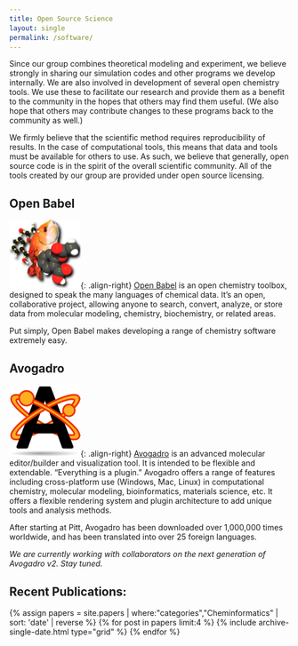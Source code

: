 ```yaml
---
title: Open Source Science
layout: single
permalink: /software/
---
```


Since our group combines theoretical modeling and experiment, we believe strongly in sharing our simulation codes and other programs we develop internally. We are also involved in development of several open chemistry tools. We use these to facilitate our research and provide them as a benefit to the community in the hopes that others may find them useful. (We also hope that others may contribute changes to these programs back to the community as well.)

We firmly believe that the scientific method requires reproducibility of results. In the case of computational tools, this means that data and tools must be available for others to use. As such, we believe that generally, open source code is in the spirit of the overall scientific community. All of the tools created by our group are provided under open source licensing.

## Open Babel

<img src="/images/babel256.png" alt="Open Babel logo" width="128px"/>{: .align-right}
[Open Babel](//openbabel.org/) is an open chemistry toolbox, designed to speak the many languages of chemical data. It’s an open, collaborative project, allowing anyone to search, convert, analyze, or store data from molecular modeling, chemistry, biochemistry, or related areas.

Put simply, Open Babel makes developing a range of chemistry software extremely easy.

## Avogadro

<img src="/images/avogadro.png" alt="Avogadro logo" width="128px"/>{: .align-right}
[Avogadro](//avogadro.cc) is an advanced molecular editor/builder and visualization tool. It is intended to be flexible and extendable. “Everything is a plugin.” Avogadro offers a range of features including cross-platform use (Windows, Mac, Linux) in computational chemistry, molecular modeling, bioinformatics, materials science, etc. It offers a flexible rendering system and plugin architecture to add unique tools and analysis methods.

After starting at Pitt, Avogadro has been downloaded over 1,000,000 times worldwide, and has been translated into over 25 foreign languages.

_We are currently working with collaborators on the next generation of Avogadro v2. Stay tuned._

## Recent Publications:

<div class="grid__wrapper">
  {% assign papers = site.papers | where:"categories","Cheminformatics" | sort: 'date' | reverse %}
  {% for post in papers limit:4 %}
      {% include archive-single-date.html type="grid" %}
  {% endfor %}
</div>
